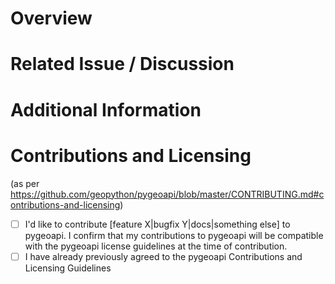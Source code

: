 # Overview

# Related Issue / Discussion

# Additional Information

# Contributions and Licensing

(as per https://github.com/geopython/pygeoapi/blob/master/CONTRIBUTING.md#contributions-and-licensing)

- [ ] I'd like to contribute [feature X|bugfix Y|docs|something else] to pygeoapi. I confirm that my contributions to pygeoapi will be compatible with the pygeoapi license guidelines at the time of contribution.
- [ ] I have already previously agreed to the pygeoapi Contributions and Licensing Guidelines
